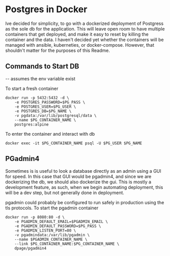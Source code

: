 # Postgres in Docker

Ive decided for simplicity, to go with a dockerized deployment of Postgress as the sole db for the application.
This will leave open room to have multiple containers that get deployed, and make it easy to reset by killing the container and the data.
I haven't decided yet whether the containers will be managed with ansible, kuberneties, or docker-compose. However, that shouldn't matter for the purposes of this Readme.

## Commands to Start DB
-- assumes the env variable exist

To start a fresh container
```
docker run -p 5432:5432 -d \
    -e POSTGRES_PASSWORD=$PG_PASS \
    -e POSTGRES_USER=$PG_USER \
    -e POSTGRES_DB=$PG_NAME \
    -v pgdata:/var/lib/postgresql/data \
    --name $PG_CONTAINER_NAME \
    postgres:alpine
```

To enter the container and interact with db
```
docker exec -it $PG_CONTAINER_NAME psql -U $PG_USER $PG_NAME
```

## PGadmin4

Sometimes is is useful to look a database directly as an admin using a GUI for speed. In this case that GUI would be pgadmin4, and since we are dockerizing the db, we should also dockerize the gui.
This is mostly a development feature, as such, when we begin automating deployment, this will be a dev step, but not generally done in deployment.

pgadmin could probably be configured to run safely in production using the tls protocols.
To start the pgadmin container
```
docker run -p 8080:80 -d \
    -e PGADMIN_DEFAULT_EMAIL=$PGADMIN_EMAIL \
    -e PGADMIN_DEFAULT_PASSWORD=$PG_PASS \
    -e PGADMIN_LISTEN_PORT=80 \
    -v pgadmindata:/var/lib/pgadmin \
    --name $PGADMIN_CONTAINER_NAME \
    --link $PG_CONTAINER_NAME:$PG_CONTAINER_NAME \
    dpage/pgadmin4
```